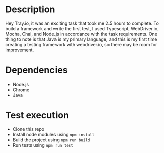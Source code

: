 # Description

Hey Tray.io, it was an exciting task that took me 2.5 hours to complete. To build a framework and write the first test, I used Typescript, WebDriver.io, Mocha, Chai, and Node.js in accordance with the task requirements. One thing to note is that Java is my primary language, and this is my first time creating a testing framework with webdriver.io, so there may be room for improvement.

# Dependencies

* Node.js
* Chrome
* Java 


# Test execution

* Clone this repo
* Install node modules using ```npm install```
* Build the project using ```npm run build```
* Run tests using ```npm run test```
